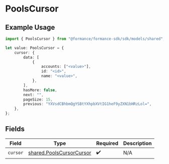 # PoolsCursor

## Example Usage

```typescript
import { PoolsCursor } from "@formance/formance-sdk/sdk/models/shared";

let value: PoolsCursor = {
    cursor: {
        data: [
            {
                accounts: ["<value>"],
                id: "<id>",
                name: "<value>",
            },
        ],
        hasMore: false,
        next: "",
        pageSize: 15,
        previous: "YXVsdCBhbmQgYSBtYXhpbXVtIG1heF9yZXN1bHRzLol=",
    },
};
```

## Fields

| Field                                                                       | Type                                                                        | Required                                                                    | Description                                                                 |
| --------------------------------------------------------------------------- | --------------------------------------------------------------------------- | --------------------------------------------------------------------------- | --------------------------------------------------------------------------- |
| `cursor`                                                                    | [shared.PoolsCursorCursor](../../../sdk/models/shared/poolscursorcursor.md) | :heavy_check_mark:                                                          | N/A                                                                         |